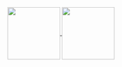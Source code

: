 <div align="center">
<a href="#">
  <img height=120 align="center" src="https://github-readme-stats-95h50rffz-3lvir4.vercel.app/api?username=3lvir4&theme=tokyonight&show_icons=true&hide_title=true&hide=issues&card_width=300" />
</a>
<a href="#">
  <img height=120 align="center" src="https://github-readme-stats-95h50rffz-3lvir4.vercel.app/api/top-langs/?username=3lvir4&theme=tokyonight&show_icons=true&hide=CMake,Sass,SCSS,CSS,HTML,Twig&layout=compact&hide_title=true&exclude_repo=github-readme-stats&card_width=200" />
</a>
</div>
